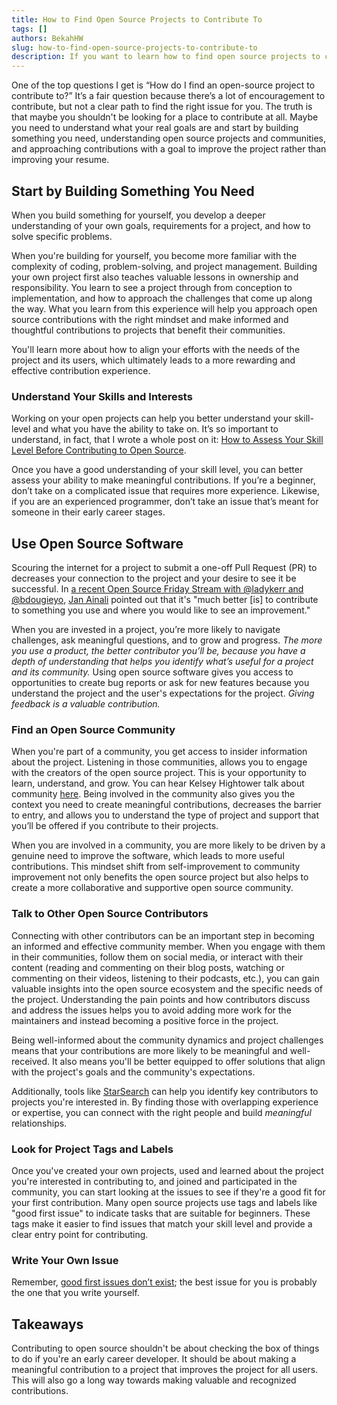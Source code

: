 ```yaml
---
title: How to Find Open Source Projects to Contribute To
tags: []
authors: BekahHW
slug: how-to-find-open-source-projects-to-contribute-to
description: If you want to learn how to find open source projects to contribute to, this post offers a list of ways to find the right project to contribute to.
---
```


One of the top questions I get is “How do I find an open-source project to contribute to?” It’s a fair question because there’s a lot of encouragement to contribute, but not a clear path to find the right issue for you. The truth is that maybe you shouldn't be looking for a place to contribute at all. Maybe you need to understand what your real goals are and start by building something you need, understanding open source projects and communities, and approaching contributions with a goal to improve the project rather than improving your resume.

<!-- truncate -->

## Start by Building Something You Need

When you build something for yourself, you develop a deeper understanding of your own goals, requirements for a project, and how to solve specific problems. 

When you're building for yourself, you become more familiar with the complexity of coding, problem-solving, and project management. 
Building your own project first also teaches valuable lessons in ownership and responsibility. You learn to see a project through from conception to implementation, and how to approach the challenges that come up along the way. What you learn from this experience will help you approach open source contributions with the right mindset and make informed and thoughtful contributions to projects that benefit their communities.

You'll learn more about how to align your efforts with the needs of the project and its users, which ultimately leads to a more rewarding and effective contribution experience.

### Understand Your Skills and Interests

Working on your open projects can help you better understand your skill-level and what you have the ability to take on. It’s so important to understand, in fact, that I wrote a whole post on it: [How to Assess Your Skill Level Before Contributing to Open Source](https://dev.to/opensauced/how-to-assess-your-skill-level-before-contributing-to-open-source-4pn3).

Once you have a good understanding of your skill level, you can better assess your ability to make meaningful contributions. If you’re a beginner, don’t take on a complicated issue that requires more experience. Likewise, if you are an experienced programmer, don’t take an issue that’s meant for someone in their early career stages. 

## Use Open Source Software

Scouring the internet for a project to submit a one-off Pull Request (PR) to decreases your connection to the project and your desire to see it be successful. In [a recent Open Source Friday Stream with @ladykerr and @bdougieyo](https://youtu.be/tCEy-HZJckQ?t=2656), [Jan Ainali](https://app.opensauced.pizza/user/Ainali?range=360) pointed out that it's "much better [is] to contribute to something you use and where you would like to see an improvement." 

When you are invested in a project, you’re more likely to navigate challenges, ask meaningful questions, and to grow and progress. *The more you use a product, the better contributor you’ll be, because you have a depth of understanding that helps you identify what’s useful for a project and its community.* Using open source software gives you access to opportunities to create bug reports or ask for new features because you understand the project and the user's expectations for the project. *Giving feedback is a valuable contribution.*

### Find an Open Source Community

When you're part of a community, you get access to insider information about the project. Listening in those communities, allows you to engage with the creators of the open source project. This is your opportunity to learn, understand, and grow. You can hear Kelsey Hightower talk about community [here](https://youtube.com/clip/UgkxFDg6UROC0QWZ0JTiEzgytNSEkVm1pKUW?si=PcCHFjKAgkBE3Wjy). Being involved in the community also gives you the context you need to create meaningful contributions, decreases the barrier to entry, and allows you to understand the type of project and support that you’ll be offered if you contribute to their projects. 

When you are involved in a community, you are more likely to be driven by a genuine need to improve the software, which leads to more useful contributions. This mindset shift from self-improvement to community improvement not only benefits the open source project but also helps to create a more collaborative and supportive open source community.


### Talk to Other Open Source Contributors

Connecting with other contributors can be an important step in becoming an informed and effective community member. When you engage with them in their communities, follow them on social media, or interact with their content (reading and commenting on their blog posts, watching or commenting on their videos, listening to their podcasts, etc.), you can gain valuable insights into the open source ecosystem and the specific needs of the project. Understanding the pain points and how contributors discuss and address the issues helps you to avoid adding more work for the maintainers and instead becoming a positive force in the project.

Being well-informed about the community dynamics and project challenges means that your contributions are more likely to be meaningful and well-received. It also means you'll be better equipped to offer solutions that align with the project's goals and the community's expectations.

Additionally, tools like [StarSearch](https://oss.fyi/use-star-search) can help you identify key contributors to projects you're interested in. By finding those with overlapping experience or expertise, you can connect with the right people and build *meaningful* relationships. 

### Look for Project Tags and Labels

Once you've created your own projects, used and learned about the project you're interested in contributing to, and joined and participated in the community, you can start looking at the issues to see if they're a good fit for your first contribution. Many open source projects use tags and labels like "good first issue" to indicate tasks that are suitable for beginners. These tags make it easier to find issues that match your skill level and provide a clear entry point for contributing.

### Write Your Own Issue

Remember, [good first issues don’t exist](https://opensauced.pizza/blog/good-first-issues-dont-exist); the best issue for you  is probably the one that you write yourself. 

## Takeaways

Contributing to open source shouldn't be about checking the box of things to do if you're an early career developer. It should be about making a meaningful contribution to a project that improves the project for all users. This will also go a long way towards making valuable and recognized contributions. 



